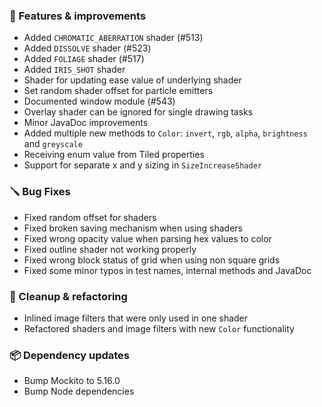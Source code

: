 ### 🚀 Features & improvements

- Added `CHROMATIC_ABERRATION` shader (#513)
- Added `DISSOLVE` shader (#523)
- Added `FOLIAGE` shader (#517)
- Added `IRIS_SHOT` shader
- Shader for updating ease value of underlying shader
- Set random shader offset for particle emitters
- Documented window module (#543)
- Overlay shader can be ignored for single drawing tasks
- Minor JavaDoc improvements
- Added multiple new methods to `Color`: `invert`, `rgb`, `alpha`, `brightness` and `greyscale`
- Receiving enum value from Tiled properties
- Support for separate x and y sizing in `SizeIncreaseShader`

### 🪛 Bug Fixes

- Fixed random offset for shaders
- Fixed broken saving mechanism when using shaders
- Fixed wrong opacity value when parsing hex values to color
- Fixed outline shader not working properly
- Fixed wrong block status of grid when using non square grids
- Fixed some minor typos in test names, internal methods and  JavaDoc

### 🧽 Cleanup & refactoring

- Inlined image filters that were only used in one shader
- Refactored shaders and image filters with new `Color` functionality

### 📦 Dependency updates

- Bump Mockito to 5.16.0
- Bump Node dependencies